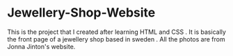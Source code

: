 # Jewellery-Shop-Website
This is the project that I created after learning HTML and CSS . It is basically the front page of a jewellery shop based in sweden . All the photos are from Jonna Jinton's website.

